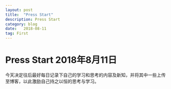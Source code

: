 ```yaml
---
layout: post
title:  "Press Start"
description: Press Start
category: blog
date:   2018-08-11
tag: First
---
```


# Press Start 2018年8月11日
今天决定往后最好每日记录下自己的学习和思考的内容及新知，并将其中一些上传至博客，以此激励自己持之以恒的思考与学习。